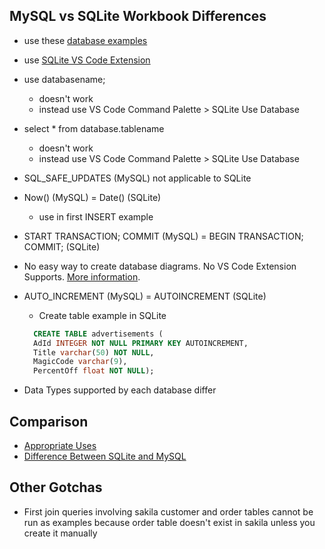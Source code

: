 ## MySQL vs SQLite Workbook Differences

- use these [database examples](https://github.com/craigmckeachie/sqlite-examples)
- use [SQLite VS Code Extension](https://marketplace.visualstudio.com/items?itemName=alexcvzz.vscode-sqlite)

- use databasename;
  - doesn't work
  - instead use VS Code Command Palette > SQLite Use Database
- select \* from database.tablename
  - doesn't work
  - instead use VS Code Command Palette > SQLite Use Database
- SQL_SAFE_UPDATES (MySQL) not applicable to SQLite
- Now() (MySQL) = Date() (SQLite)
  - use in first INSERT example
- START TRANSACTION; COMMIT (MySQL) = BEGIN TRANSACTION; COMMIT; (SQLite)
- No easy way to create database diagrams. No VS Code Extension Supports. [More information](https://stackoverflow.com/questions/59654755/how-to-generate-sqlite-entity-relationship-diagram-from-database-file).
- AUTO_INCREMENT (MySQL) = AUTOINCREMENT (SQLite)
  - Create table example in SQLite
  ```sql
    CREATE TABLE advertisements (
    AdId INTEGER NOT NULL PRIMARY KEY AUTOINCREMENT,
    Title varchar(50) NOT NULL,
    MagicCode varchar(9),
    PercentOff float NOT NULL);
  ```
- Data Types supported by each database differ

## Comparison

- [Appropriate Uses](https://www.sqlite.org/whentouse.html)
- [Difference Between SQLite and MySQL](https://www.janbasktraining.com/blog/sqlite-vs-mysql/)

## Other Gotchas

- First join queries involving sakila customer and order tables cannot be run as examples because order table doesn't exist in sakila unless you create it manually
